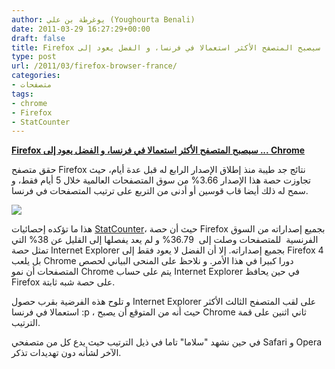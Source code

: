 ```yaml
---
author: يوغرطة بن علي (Youghourta Benali)
date: 2011-03-29 16:27:29+00:00
draft: false
title: Firefox سيصبح المتصفح الأكثر استعمالا في فرنسا، و الفضل يعود إلى ... Chrome
type: post
url: /2011/03/firefox-browser-france/
categories:
- متصفحات
tags:
- chrome
- Firefox
- StatCounter
---
```


[**Firefox سيصبح المتصفح الأكثر استعمالا في فرنسا، و الفضل يعود إلى ... Chrome**](https://www.it-scoop.com/2011/03/firefox-browser-france/)


حقق متصفح Firefox نتائج جد طيبة منذ إطلاق الإصدار الرابع له قبل عدة أيام، حيث تجاوزت حصة هذا الإصدار 3.66% من سوق المتصفحات العالمية خلال 5 أيام فقط، و سمح له ذلك أيضا قاب قوسين أو أدنى من التربع على ترتيب المتصفحات في فرنسا.

[![](https://www.it-scoop.com/wp-content/uploads/2011/03/StatCounter-browser-FR-monthly-201003-201103.jpg)
](https://www.it-scoop.com/2011/03/firefox-browser-france/)

هذا ما تؤكده إحصائيات [StatCounter](http://gs.statcounter.com/?PHPSESSID=joe5ttlv5e3vruk2f70f9lc3g4#browser-FR-monthly-201003-201103)، حيث أن حصة Firefox بجميع إصداراته من السوق الفرنسية  للمتصفحات وصلت إلى  36.79% و لم يعد يفصلها إلى القليل عن 38% التي تمثل حصة Internet Explorer بجميع إصداراته. إلا أن الفضل لا يعود فقط إلى Firefox 4 بل يلعب Chrome دورا كبيرا في هذا الأمر. و نلاحظ على المنحى البياني لحصص المتصفحات أن نمو Chrome يتم على حساب Internet Explorer في حين يحافظ Firefox على حصة شبه ثابتة.

و تلوح هذه الفرضية بقرب حصول Internet Explorer على لقب المتصفح الثالث الأكثر استعمالا في فرنسا :p ، حيث أنه من المتوقع أن يصبح Chrome ثاني اثنين على قمة الترتيب.

في حين نشهد "سلاما" تاما في ذيل الترتيب حيث يدع كل من متصفحي Safari و Opera الآخر لشأنه دون تهديدات تذكر.






